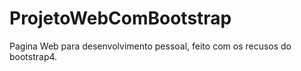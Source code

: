 # ProjetoWebComBootstrap
Pagina Web para desenvolvimento pessoal, feito com os recusos do bootstrap4.
